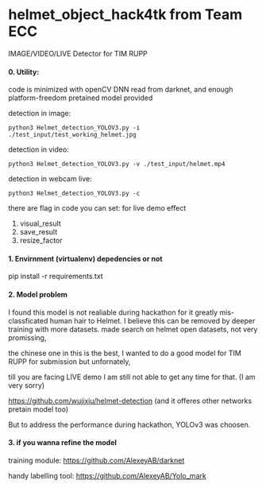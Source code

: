 # helmet_object_hack4tk from Team ECC

IMAGE/VIDEO/LIVE Detector for TIM RUPP

#### 0. Utility:

code is minimized with openCV DNN read from darknet, and enough platform-freedom
pretained model provided

detection in image:
```
python3 Helmet_detection_YOLOV3.py -i ./test_input/test_working_helmet.jpg
```

detection in video:
```
python3 Helmet_detection_YOLOV3.py -v ./test_input/helmet.mp4
```

detection in webcam live:
```
python3 Helmet_detection_YOLOV3.py -c
```
there are flag in code you can set: 
for live demo effect
1) visual_result
2) save_result
3) resize_factor  


#### 1. Envirnment (virtualenv) depedencies or not

pip install -r requirements.txt

#### 2. Model problem

I found this model is not realiable during hackathon for it greatly mis-classficated human hair to Helmet.
I believe this can be removed by deeper training with more datasets.
made search on helmet open datasets, not very promissing,

the chinese one in this is the best, I wanted to do a good model for TIM RUPP for submission but unfornately,

till you are facing LIVE demo I am still not able to get any time for that. (I am very sorry)

https://github.com/wujixiu/helmet-detection (and it offeres other networks pretain model too)

But to address the performance during hackathon, YOLOv3 was choosen.

#### 3. if you wanna refine the model

training module: https://github.com/AlexeyAB/darknet

handy labelling tool: https://github.com/AlexeyAB/Yolo_mark
